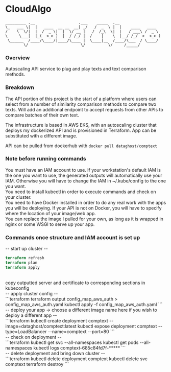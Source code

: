 # CloudAlgo


`_________ .__                   .___    _____  .__                  `<br />
`\_   ___ \|  |   ____  __ __  __| _/   /  _  \ |  |    ____   ____  `<br />
`/    \  \/|  |  /  _ \|  |  \/ __ |   /  /_\  \|  |   / ___\ /  _ \ `<br />
`\     \___|  |_(  <_> )  |  / /_/ |  /    |    \  |__/ /_/  >  <_> )`<br />
` \______  /____/\____/|____/\____ |  \____|__  /____/\___  / \____/ `<br />
`        \/                       \/          \/     /_____/         `<br />

### Overview
Autoscaling API service to plug and play texts and text comparison methods.

### Breakdown
The API portion of this project is the start of a platform where users can select from a number of similarity comparison methods to compare two texts. Will add an additional endpoint to accept requests from other APIs to compare batches of their own text.

The infrastructure is based in AWS EKS, with an autoscaling cluster that deploys my dockerized API and is provisioned in Terraform. App can be substituted with a different image.

API can be pulled from dockerhub with `docker pull dataghost/comptext`

### Note before running commands

You must have an IAM account to use. If your workstation's default IAM is the one you want to use, the generated outputs will automatically use your IAM. Otherwise you will have to change the IAM in ~/.kube/config to the one you want.<br />
You need to install kubectl in order to execute commands and check on your cluster.<br />
You need to have Docker installed in order to do any real work with the apps you will be deploying. If your API is not on Docker, you will have to specify where the location of your image/web app.<br />
You can replace the image I pulled for your own, as long as it is wrapped in nginx or some WSGI to serve up your app.

### Commands once structure and IAM account is set up

-- start up cluster --<br />
```terraform
terraform refresh
terraform plan
terraform apply
```
<br />
copy outputted server and certificate to corresponding sections in kubeconfig<br />
-- apply cluster config --<br />
```terraform
terraform output config_map_aws_auth > config_map_aws_auth.yaml
kubectl apply -f config_map_aws_auth.yaml
```
<br />
-- deploy your app -> choose a different image name here if you wish to deploy a different app --<br />
```terraform
kubectl create deployment comptext --image=dataghost/comptext:latest
kubectl expose deployment comptext --type=LoadBalancer --name=comptext --port=80
```
<br />
-- check on deployment --<br />
```terraform
kubectl get svc --all-namespaces
kubectl get pods --all-namespaces
kubectl logs comptext-685c84fd7f-*****
```
<br />
-- delete deployment and bring down cluster --<br />
```terraform
kubectl delete deployment comptext
kubectl delete svc comptext
terraform destroy
```
